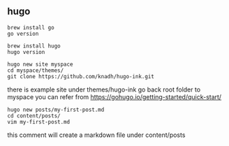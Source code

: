 ## hugo

```console
brew install go
go version

brew install hugo
hugo version

hugo new site myspace
cd myspace/themes/
git clone https://github.com/knadh/hugo-ink.git
```

there is example site under themes/hugo-ink
go back root folder to myspace
you can refer from https://gohugo.io/getting-started/quick-start/ 

```console
hugo new posts/my-first-post.md
cd content/posts/
vim my-first-post.md
```
this comment will create a markdown file under content/posts

